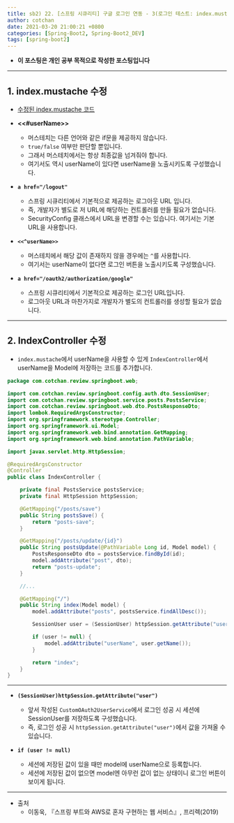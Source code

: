 ```yaml
---
title: sb2) 22. [스프링 시큐리티] 구글 로그인 연동 - 3(로그인 테스트: index.mustache, IndexController 수정) 
author: cotchan 
date: 2021-03-20 21:00:21 +0800 
categories: [Spring-Boot2, Spring-Boot2_DEV]
tags: [spring-boot2] 
---
```


+ **이 포스팅은 개인 공부 목적으로 작성한 포스팅입니다**

---

## 1. index.mustache 수정

+ [수정된 index.mustache 코드](https://gist.github.com/cotchan/4ebba403a7cd00ce29151d3cfae32c04)

+ **<<#userName>>**
  + 머스테치는 다른 언어와 같은 if문을 제공하지 않습니다.
  + `true/false` 여부만 판단할 뿐입니다.
  + 그래서 머스테치에서는 항상 최종값을 넘겨줘야 합니다.
  + 여기서도 역시 userName이 있다면 userName을 노출시키도록 구성했습니다.

+ **`a href="/logout"`**
  + 스프링 시큐리티에서 기본적으로 제공하는 로그아웃 URL 입니다.
  + 즉, 개발자가 별도로 저 URL에 해당하는 컨트롤러를 만들 필요가 없습니다.
  + SecurityConfig 클래스에서 URL을 변경할 수는 있습니다. 여기서는 기본 URL을 사용합니다.

+ **`<<^userName>>`**
  + 머스테치에서 해당 값이 존재하지 않을 경우에는 `^`를 사용합니다.
  + 여기서는 userName이 없다면 로그인 버튼을 노출시키도록 구성했습니다.

+ **`a href="/oauth2/authorization/google"`**
  + 스프링 시큐리티에서 기본적으로 제공하는 로그인 URL입니다.
  + 로그아웃 URL과 마찬가지로 개발자가 별도의 컨트롤러를 생성할 필요가 없습니다.

---

## 2. IndexController 수정

+ `index.mustache`에서 userName을 사용할 수 있게 `IndexController`에서 userName을 Model에 저장하는 코드를 추가합니다.

```java
package com.cotchan.review.springboot.web;

import com.cotchan.review.springboot.config.auth.dto.SessionUser;
import com.cotchan.review.springboot.service.posts.PostsService;
import com.cotchan.review.springboot.web.dto.PostsResponseDto;
import lombok.RequiredArgsConstructor;
import org.springframework.stereotype.Controller;
import org.springframework.ui.Model;
import org.springframework.web.bind.annotation.GetMapping;
import org.springframework.web.bind.annotation.PathVariable;

import javax.servlet.http.HttpSession;

@RequiredArgsConstructor
@Controller
public class IndexController {

    private final PostsService postsService;
    private final HttpSession httpSession;

    @GetMapping("/posts/save")
    public String postsSave() {
        return "posts-save";
    }

    @GetMapping("/posts/update/{id}")
    public String postsUpdate(@PathVariable Long id, Model model) {
        PostsResponseDto dto = postsService.findById(id);
        model.addAttribute("post", dto);
        return "posts-update";
    }

    //...

    @GetMapping("/")
    public String index(Model model) {
        model.addAttribute("posts", postsService.findAllDesc());

        SessionUser user = (SessionUser) httpSession.getAttribute("user");

        if (user != null) {
            model.addAttribute("userName", user.getName());
        }

        return "index";
    }
}
```

---

+ **`(SessionUser)httpSession.getAttribute("user")`**
  + 앞서 작성된 `CustomOAuth2UserService`에서 로그인 성공 시 세션에 SessionUser를 저장하도록 구성했습니다.
  + 즉, 로그인 성공 시 `httpSession.getAttribute("user")`에서 값을 가져올 수 있습니다.

+ **`if (user != null)`**
  + 세션에 저장된 값이 있을 때만 model에 userName으로 등록합니다.
  + 세션에 저장된 값이 없으면 model엔 아무런 값이 없는 상태이니 로그인 버튼이 보이게 됩니다.

---

+ 출처
  + 이동욱, 『스프링 부트와 AWS로 혼자 구현하는 웹 서비스』, 프리렉(2019) 
